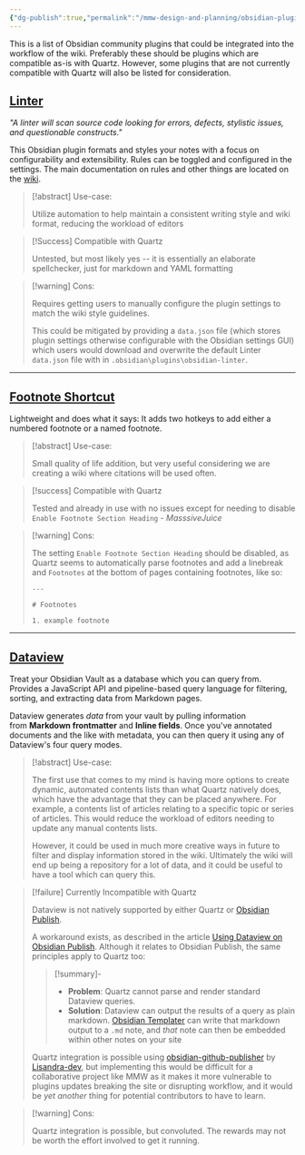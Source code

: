 ```yaml
---
{"dg-publish":true,"permalink":"/mmw-design-and-planning/obsidian-plugins-for-consideration/","tags":["MMW-Development"]}
---
```


This is a list of Obsidian community plugins that could be integrated into the workflow of the wiki. Preferably these should be plugins which are compatible as-is with Quartz. However, some plugins that are not currently compatible with Quartz will also be listed for consideration.

## [Linter](https://github.com/platers/obsidian-linter)

*"A linter will scan source code looking for errors, defects, stylistic issues, and questionable constructs."* 

This Obsidian plugin formats and styles your notes with a focus on configurability and extensibility. Rules can be toggled and configured in the settings. The main documentation on rules and other things are located on the [wiki](https://platers.github.io/obsidian-linter/).

>[!abstract] Use-case:
>
>Utilize automation to help maintain a consistent writing style and wiki format, reducing the workload of editors

>[!Success] Compatible with Quartz 
> 
>Untested, but most likely yes -- it is essentially an elaborate spellchecker, just for markdown and YAML formatting

>[!warning] Cons:
>
>Requires getting users to manually configure the plugin settings to match the wiki style guidelines. 
>
>This could be mitigated by providing a `data.json` file (which stores plugin settings otherwise configurable with the Obsidian settings GUI) which users would download and overwrite the default Linter `data.json` file with in `.obsidian\plugins\obsidian-linter`.

--- 

## [Footnote Shortcut](https://github.com/MichaBrugger/obsidian-footnotes)

Lightweight and does what it says: It adds two hotkeys to add either a numbered footnote or a named footnote.

>[!abstract] Use-case: 
> 
>Small quality of life addition, but very useful considering we are creating a wiki where citations will be used often.

>[!success] Compatible with Quartz 
> 
> Tested and already in use with no issues except for needing to disable `Enable Footnote Section Heading` - *MasssiveJuice*

>[!warning] Cons: 
> 
> The setting `Enable Footnote Section Heading` should be disabled, as Quartz seems to automatically parse footnotes and add a linebreak and `Footnotes` at the bottom of pages containing footnotes, like so:
> 
> ```
> --- 
> 
> # Footnotes 
> 
> 1. example footnote
> ```

--- 

## [Dataview](https://github.com/blacksmithgu/obsidian-dataview) 

Treat your Obsidian Vault as a database which you can query from. Provides a JavaScript API and pipeline-based query language for filtering, sorting, and extracting data from Markdown pages.

Dataview generates _data_ from your vault by pulling information from **Markdown frontmatter** and **Inline fields**. Once you've annotated documents and the like with metadata, you can then query it using any of Dataview's four query modes.

>[!abstract] Use-case:
>
>The first use that comes to my mind is having more options to create dynamic, automated contents lists than what Quartz natively does, which have the advantage that they can be placed anywhere. For example, a contents list of articles relating to a specific topic or series of articles. This would reduce the workload of editors needing to update any manual contents lists. 
> 
>However, it could be used in much more creative ways in future to filter and display information stored in the wiki. Ultimately the wiki will end up being a repository for a lot of data, and it could be useful to have a tool which can query this. 


> [!failure] Currently Incompatible with Quartz
> 
> Dataview is not natively supported by either Quartz or [Obsidian Publish](https://obsidian.md/publish).
>  
> A workaround exists, as described in the article [Using Dataview on Obsidian Publish](https://joschua.io/posts/2023/09/01/obsidian-publish-dataview/). Although it relates to Obsidian Publish, the same principles apply to Quartz too: 
> 
>>[!summary]- 
>>
>> - **Problem**: Quartz cannot parse and render standard Dataview queries.
>> - **Solution**: Dataview can output the results of a query as plain markdown. [Obsidian Templater](https://github.com/SilentVoid13/Templater) can write that markdown output to a `.md` note, and *that* note can then be embedded within other notes on your site
> 
> Quartz integration is possible using [obsidian-github-publisher](https://github.com/ObsidianPublisher/obsidian-github-publisher) by [Lisandra-dev](https://github.com/Lisandra-dev), but implementing this would be difficult for a collaborative project like MMW as it makes it more vulnerable to plugins updates breaking the site or disrupting workflow, and it would be *yet another* thing for potential contributors to have to learn.


> [!warning] Cons:
> 
> Quartz integration is possible, but convoluted. The rewards may not be worth the effort involved to get it running.



